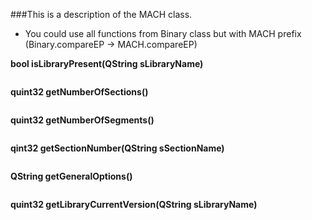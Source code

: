###This is a description of the MACH class.

* You could use all functions from Binary class but with MACH prefix (Binary.compareEP -> MACH.compareEP)

**bool isLibraryPresent(QString sLibraryName)**

```
```
**quint32 getNumberOfSections()**

```
```
**quint32 getNumberOfSegments()**

```
```
**qint32 getSectionNumber(QString sSectionName)**

```
```
**QString getGeneralOptions()**

```
```
**quint32 getLibraryCurrentVersion(QString sLibraryName)**

```
```
